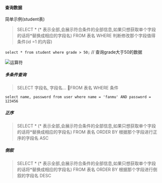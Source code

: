 #### 查询数据

简单示例(student表)

> SELECT * (* 表示全部,会展示符合条件的全部信息,如果只想获取单个字段的话将*替换成相应的字段名) FROM 表名 WHERE 判断修改那个字段值得条件(id =1 的内容)

`select * from student where grade > 50;`  // 查询grade大于50的数据

![运算符](https://i.loli.net/2019/10/19/mvzeIdatK5piX1n.png)

##### 多条件查询

> SELECT 字段名, 字段名... FROM 表名 WHERE 条件

`select name, password from user where name = 'fanmu' AND password = 123456`

#####  正序

> SELECT * (* 表示全部,会展示符合条件的全部信息,如果只想获取单个字段的话将*替换成相应的字段名) FROM 表名 ORDER BY 根据那个字段进行正序的字段名 ASC

##### 倒叙 

> SELECT * (* 表示全部,会展示符合条件的全部信息,如果只想获取单个字段的话将*替换成相应的字段名) FROM 表名 ORDER BY 根据那个字段进行倒叙的字段名 DESC